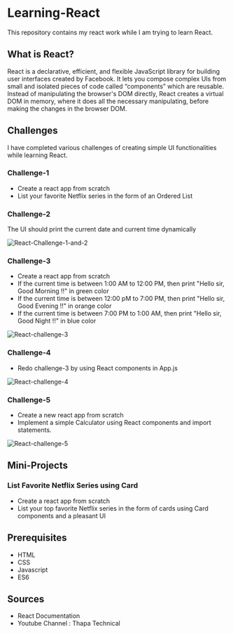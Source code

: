  # Learning-React
 This repository contains my react work while I am trying to learn React.
 
 ## What is React?
 React is a declarative, efficient, and flexible JavaScript library for building user interfaces created by Facebook. It lets you compose complex UIs from small and isolated pieces of code called “components” which are reusable. 
 Instead of manipulating the browser's DOM directly, React creates a virtual DOM in memory, where it does all the necessary manipulating, before making the changes in the browser DOM.


 ## Challenges 
 I have completed various challenges of creating simple UI functionalities while learning React.

 ### Challenge-1
 - Create a react app from scratch
 - List your favorite Netflix series in the form of an Ordered List

 ### Challenge-2
 The UI should print the current date and current time dynamically

 ![React-Challenge-1-and-2](https://user-images.githubusercontent.com/44014956/121782283-71508e80-cbc6-11eb-9d4b-ee5a0936387b.png)


 ### Challenge-3
 - Create a react app from scratch
 - If the current time is between 1:00 AM to 12:00 PM, then print "Hello sir, Good Morning !!" in green color
 - If the current time is between 12:00 pM to 7:00 PM, then print "Hello sir, Good Evening !!" in orange color
 - If the current time is between 7:00 PM to 1:00 AM, then print "Hello sir, Good Night !!" in blue color

 ![React-challenge-3](https://user-images.githubusercontent.com/44014956/121782456-22572900-cbc7-11eb-8de2-9b070a07c150.png)

 ### Challenge-4
 - Redo challenge-3 by using React components in App.js

 ![React-challenge-4](https://user-images.githubusercontent.com/44014956/121814055-b0491780-cc8c-11eb-8959-dfc11537f4e9.png)

 ### Challenge-5
 - Create a new react app from scratch
 - Implement a simple Calculator using React components and import statements.

 ![React-challenge-5](https://user-images.githubusercontent.com/44014956/121810358-3316a600-cc7e-11eb-98d5-c6837d694a86.png)

 ## Mini-Projects 

 ### List Favorite Netflix Series using Card
 - Create a react app from scratch
 - List your top favorite Netflix series in the form of cards using Card components and a pleasant UI

 ## Prerequisites
 - HTML
 - CSS
 - Javascript
 - ES6
 
 ## Sources
- React Documentation
- Youtube Channel : Thapa Technical